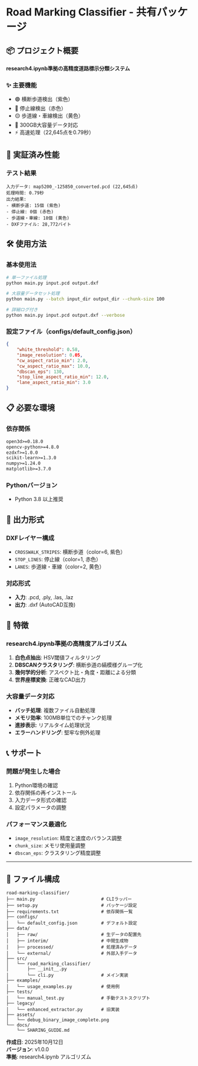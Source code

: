 # Road Marking Classifier - 共有パッケージ

## 📦 プロジェクト概要

**research4.ipynb準拠の高精度道路標示分類システム**

### ✨ 主要機能
- 🟣 横断歩道検出（紫色）
- 🔴 停止線検出（赤色）  
- 🟡 歩道線・車線検出（黄色）
- 🚀 300GB大容量データ対応
- ⚡ 高速処理（22,645点を0.79秒）

## 🎯 実証済み性能

### テスト結果
```
入力データ: map5200_-125850_converted.pcd (22,645点)
処理時間: 0.79秒
出力結果:
- 横断歩道: 15個 (紫色)
- 停止線: 0個 (赤色)
- 歩道線・車線: 18個 (黄色)
- DXFファイル: 28,772バイト
```

## 🛠️ 使用方法

### 基本使用法
```bash
# 単一ファイル処理
python main.py input.pcd output.dxf

# 大容量データセット処理
python main.py --batch input_dir output_dir --chunk-size 100

# 詳細ログ付き
python main.py input.pcd output.dxf --verbose
```

### 設定ファイル（configs/default_config.json）
```json
{
    "white_threshold": 0.58,
    "image_resolution": 0.05,
    "cw_aspect_ratio_min": 2.0,
    "cw_aspect_ratio_max": 10.0,
    "dbscan_eps": 130,
    "stop_line_aspect_ratio_min": 12.0,
    "lane_aspect_ratio_min": 3.0
}
```

## 📋 必要な環境

### 依存関係
```txt
open3d>=0.18.0
opencv-python>=4.8.0
ezdxf>=1.0.0
scikit-learn>=1.3.0
numpy>=1.24.0
matplotlib>=3.7.0
```

### Pythonバージョン
- Python 3.8 以上推奨

## 🎨 出力形式

### DXFレイヤー構成
- `CROSSWALK_STRIPES`: 横断歩道（color=6, 紫色）
- `STOP_LINES`: 停止線（color=1, 赤色）
- `LANES`: 歩道線・車線（color=2, 黄色）

### 対応形式
- **入力**: .pcd, .ply, .las, .laz
- **出力**: .dxf (AutoCAD互換)

## 🚀 特徴

### research4.ipynb準拠の高精度アルゴリズム
1. **白色点抽出**: HSV閾値フィルタリング
2. **DBSCANクラスタリング**: 横断歩道の縞模様グループ化
3. **幾何学的分析**: アスペクト比・角度・距離による分類
4. **世界座標変換**: 正確なCAD出力

### 大容量データ対応
- **バッチ処理**: 複数ファイル自動処理
- **メモリ効率**: 100MB単位でのチャンク処理
- **進捗表示**: リアルタイム処理状況
- **エラーハンドリング**: 堅牢な例外処理

## 📞 サポート

### 問題が発生した場合
1. Python環境の確認
2. 依存関係の再インストール
3. 入力データ形式の確認
4. 設定パラメータの調整

### パフォーマンス最適化
- `image_resolution`: 精度と速度のバランス調整
- `chunk_size`: メモリ使用量調整
- `dbscan_eps`: クラスタリング精度調整

---

## 📁 ファイル構成

```
road-marking-classifier/
├── main.py                         # CLIラッパー
├── setup.py                        # パッケージ設定
├── requirements.txt                # 依存関係一覧
├── configs/
│   └── default_config.json         # デフォルト設定
├── data/
│   ├── raw/                        # 生データの配置先
│   ├── interim/                    # 中間生成物
│   ├── processed/                  # 処理済みデータ
│   └── external/                   # 外部入手データ
├── src/
│   └── road_marking_classifier/
│       ├── __init__.py
│       └── cli.py                  # メイン実装
├── examples/
│   └── usage_examples.py           # 使用例
├── tests/
│   └── manual_test.py              # 手動テストスクリプト
├── legacy/
│   └── enhanced_extractor.py       # 旧実装
├── assets/
│   └── debug_binary_image_complete.png
└── docs/
    └── SHARING_GUIDE.md
```

**作成日**: 2025年10月12日  
**バージョン**: v1.0.0  
**準拠**: research4.ipynb アルゴリズム
